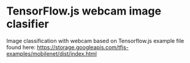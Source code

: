 # TensorFlow.js webcam image clasifier

Image classification with webcam based on Tensorflow.js example file found here: https://storage.googleapis.com/tfjs-examples/mobilenet/dist/index.html
